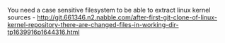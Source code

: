 
You need a case sensitive filesystem to be able to extract linux kernel sources - http://git.661346.n2.nabble.com/after-first-git-clone-of-linux-kernel-repository-there-are-changed-files-in-working-dir-tp1639916p1644316.html

